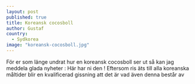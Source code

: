 ```yaml
---
layout: post
published: true
title: Koreansk cocosboll
author: Gustaf
country: 
  - Sydkorea
image: "koreansk-cocosboll.jpg"
---
```


För er som länge undrat hur en koreansk cocosboll ser ut så kan jag meddela glada nyheter : Här har ni den ! Eftersom ris äts till alla koreanska måltider blir en kvalificerad gissning att det är vad även denna består av